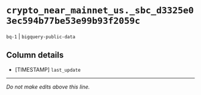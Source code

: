 # `crypto_near_mainnet_us._sbc_d3325e03ec594b77be53e99b93f2059c`
`bq-1` | `bigquery-public-data`

## Column details
* [TIMESTAMP] `last_update`

-------------------------------------------------------------------------------
*Do not make edits above this line.*
